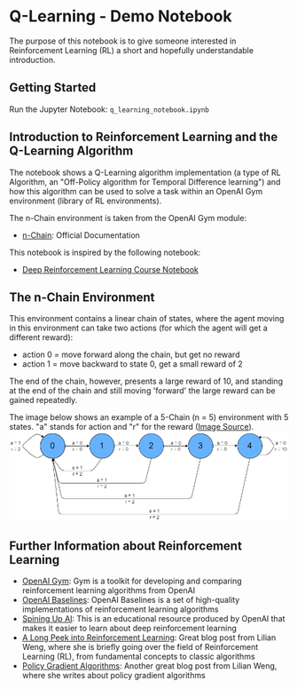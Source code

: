 # Q-Learning - Demo Notebook
The purpose of this notebook is to give someone interested in Reinforcement Learning (RL) a short and hopefully understandable introduction.

## Getting Started
Run the Jupyter Notebook:
`q_learning_notebook.ipynb`

## Introduction to Reinforcement Learning and the Q-Learning Algorithm

The notebook shows a Q-Learning algorithm implementation (a type of RL Algorithm, an "Off-Policy algorithm for Temporal Difference learning") and how this algorithm can be used to solve a task within an OpenAI Gym environment (library of RL environments).

The n-Chain environment is taken from the OpenAI Gym module:
- [n-Chain](https://gym.openai.com/envs/NChain-v0/): Official Documentation

This notebook is inspired by the following notebook:
- [Deep Reinforcement Learning Course Notebook](https://github.com/simoninithomas/Deep_reinforcement_learning_Course/blob/master/Q%20learning/Taxi-v2/Q%20Learning%20with%20OpenAI%20Taxi-v2%20video%20version.ipynb)


## The n-Chain Environment

This environment contains a linear chain of states, where the agent moving in this environment can take two actions (for which the agent will get a different reward):
- action 0 = move forward along the chain, but get no reward
- action 1 = move backward to state 0, get a small reward of 2

The end of the chain, however, presents a large reward of 10, and standing at the end of the chain and still moving 'forward' the large reward can be gained repeatedly.

The image below shows an example of a 5-Chain (n = 5) environment with 5 states. "a" stands for action and "r" for the reward ([Image Source](https://adventuresinmachinelearning.com/reinforcement-learning-tutorial-python-keras/)).
![NChain](/NChain-illustration.png)


## Further Information about Reinforcement Learning
- [OpenAI Gym](https://gym.openai.com/): Gym is a toolkit for developing and comparing reinforcement learning algorithms from OpenAI
- [OpenAI Baselines](https://github.com/openai/baselines): OpenAI Baselines is a set of high-quality implementations of reinforcement learning algorithms
- [Spining Up AI](https://spinningup.openai.com): This is an educational resource produced by OpenAI that makes it easier to learn about deep reinforcement learning
- [A Long Peek into Reinforcement Learning](https://lilianweng.github.io/lil-log/2018/02/19/a-long-peek-into-reinforcement-learning.html): Great blog post from Lilian Weng, where she is briefly going over the field of Reinforcement Learning (RL), from fundamental concepts to classic algorithms
- [Policy Gradient Algorithms](https://lilianweng.github.io/lil-log/2018/04/08/policy-gradient-algorithms.html): Another great blog post from Lilian Weng, where she writes about policy gradient algorithms
